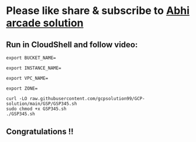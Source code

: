 # Please like share & subscribe to [Abhi arcade solution](http://www.youtube.com/@Abhi_Arcade_Solution)

## Run in CloudShell and follow video:

```
export BUCKET_NAME=

export INSTANCE_NAME=

export VPC_NAME=

export ZONE=
```

```
curl -LO raw.githubusercontent.com/gcpsolution99/GCP-solution/main/GSP/GSP345.sh
sudo chmod +x GSP345.sh
./GSP345.sh
```


## Congratulations !!

